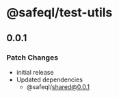 # @safeql/test-utils

## 0.0.1

### Patch Changes

- initial release
- Updated dependencies
  - @safeql/shared@0.0.1
